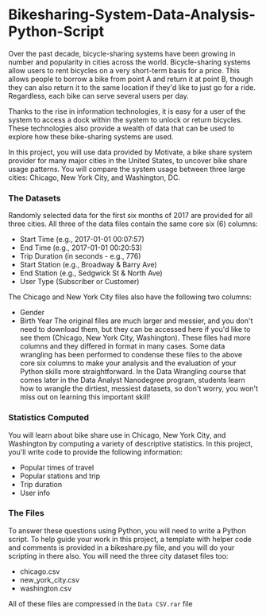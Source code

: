 # Bikesharing-System-Data-Analysis-Python-Script

Over the past decade, bicycle-sharing systems have been growing in number and popularity in cities across the world. Bicycle-sharing systems allow users to rent bicycles on a very short-term basis for a price. This allows people to borrow a bike from point A and return it at point B, though they can also return it to the same location if they'd like to just go for a ride. Regardless, each bike can serve several users per day.

Thanks to the rise in information technologies, it is easy for a user of the system to access a dock within the system to unlock or return bicycles. These technologies also provide a wealth of data that can be used to explore how these bike-sharing systems are used.

In this project, you will use data provided by Motivate, a bike share system provider for many major cities in the United States, to uncover bike share usage patterns. You will compare the system usage between three large cities: Chicago, New York City, and Washington, DC.

### The Datasets
Randomly selected data for the first six months of 2017 are provided for all three cities. All three of the data files contain the same core six (6) columns:

  * Start Time (e.g., 2017-01-01 00:07:57)
  * End Time (e.g., 2017-01-01 00:20:53)
  * Trip Duration (in seconds - e.g., 776)
  * Start Station (e.g., Broadway & Barry Ave)
  * End Station (e.g., Sedgwick St & North Ave)
  * User Type (Subscriber or Customer)

The Chicago and New York City files also have the following two columns:
  * Gender
  * Birth Year
The original files are much larger and messier, and you don't need to download them, but they can be accessed here if you'd like to see them (Chicago, New York City, Washington). These files had more columns and they differed in format in many cases. Some data wrangling has been performed to condense these files to the above core six columns to make your analysis and the evaluation of your Python skills more straightforward. In the Data Wrangling course that comes later in the Data Analyst Nanodegree program, students learn how to wrangle the dirtiest, messiest datasets, so don't worry, you won't miss out on learning this important skill!


### Statistics Computed

You will learn about bike share use in Chicago, New York City, and Washington by computing a variety of descriptive statistics. In this project, you'll write code to provide the following information:

  * Popular times of travel
  * Popular stations and trip
  * Trip duration
  * User info

### The Files
To answer these questions using Python, you will need to write a Python script. To help guide your work in this project, a template with helper code and comments is provided in a bikeshare.py file, and you will do your scripting in there also. You will need the three city dataset files too:
  * chicago.csv
  * new_york_city.csv
  * washington.csv

All of these files are compressed in the `Data CSV.rar` file

